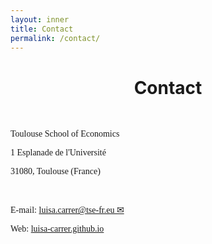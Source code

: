 ```yaml
---
layout: inner
title: Contact
permalink: /contact/
---
```


# <center> Contact </center>

<p>&nbsp;
</p>

<p style="font-size:14px;font-family: Times New Roman"> Toulouse School of Economics </p>

<p style="font-size:14px;font-family: Times New Roman"> 1 Esplanade de l'Université </p>

<p style="font-size:14px;font-family: Times New Roman">  31080, Toulouse (France) </p>

<p>&nbsp;
</p>

<p style="font-size:14px;font-family: Times New Roman"> E-mail: <a href= "mailto:luisa.carrer@tse-fr.eu">luisa.carrer@tse-fr.eu &#9993;</a> </p>

<p style="font-size:14px;font-family: Times New Roman"> Web: <a href="https://luisa-carrer.github.io">luisa-carrer.github.io</a> </p>

